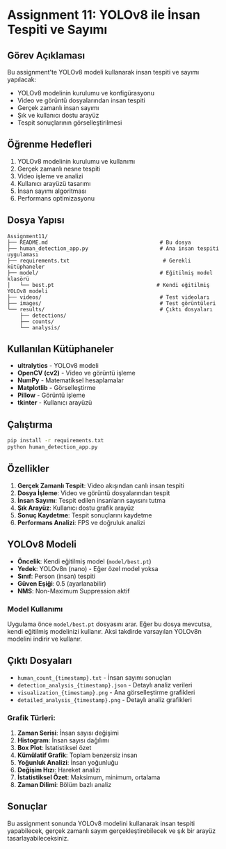 # Assignment 11: YOLOv8 ile İnsan Tespiti ve Sayımı

## Görev Açıklaması
Bu assignment'te YOLOv8 modeli kullanarak insan tespiti ve sayımı yapılacak:
- YOLOv8 modelinin kurulumu ve konfigürasyonu
- Video ve görüntü dosyalarından insan tespiti
- Gerçek zamanlı insan sayımı
- Şık ve kullanıcı dostu arayüz
- Tespit sonuçlarının görselleştirilmesi

## Öğrenme Hedefleri
1. YOLOv8 modelinin kurulumu ve kullanımı
2. Gerçek zamanlı nesne tespiti
3. Video işleme ve analizi
4. Kullanıcı arayüzü tasarımı
5. İnsan sayımı algoritması
6. Performans optimizasyonu

## Dosya Yapısı
```
Assignment11/
├── README.md                                    # Bu dosya
├── human_detection_app.py                       # Ana insan tespiti uygulaması
├── requirements.txt                              # Gerekli kütüphaneler
├── model/                                       # Eğitilmiş model klasörü
│   └── best.pt                                 # Kendi eğitilmiş YOLOv8 modeli
├── videos/                                      # Test videoları
├── images/                                      # Test görüntüleri
└── results/                                     # Çıktı dosyaları
    ├── detections/
    ├── counts/
    └── analysis/
```

## Kullanılan Kütüphaneler
- **ultralytics** - YOLOv8 modeli
- **OpenCV (cv2)** - Video ve görüntü işleme
- **NumPy** - Matematiksel hesaplamalar
- **Matplotlib** - Görselleştirme
- **Pillow** - Görüntü işleme
- **tkinter** - Kullanıcı arayüzü

## Çalıştırma
```bash
pip install -r requirements.txt
python human_detection_app.py
```

## Özellikler
1. **Gerçek Zamanlı Tespit**: Video akışından canlı insan tespiti
2. **Dosya İşleme**: Video ve görüntü dosyalarından tespit
3. **İnsan Sayımı**: Tespit edilen insanların sayısını tutma
4. **Şık Arayüz**: Kullanıcı dostu grafik arayüz
5. **Sonuç Kaydetme**: Tespit sonuçlarını kaydetme
6. **Performans Analizi**: FPS ve doğruluk analizi

## YOLOv8 Modeli
- **Öncelik**: Kendi eğitilmiş model (`model/best.pt`)
- **Yedek**: YOLOv8n (nano) - Eğer özel model yoksa
- **Sınıf**: Person (insan) tespiti
- **Güven Eşiği**: 0.5 (ayarlanabilir)
- **NMS**: Non-Maximum Suppression aktif

### Model Kullanımı
Uygulama önce `model/best.pt` dosyasını arar. Eğer bu dosya mevcutsa, kendi eğitilmiş modelinizi kullanır. Aksi takdirde varsayılan YOLOv8n modelini indirir ve kullanır.

## Çıktı Dosyaları
- `human_count_{timestamp}.txt` - İnsan sayımı sonuçları
- `detection_analysis_{timestamp}.json` - Detaylı analiz verileri
- `visualization_{timestamp}.png` - Ana görselleştirme grafikleri
- `detailed_analysis_{timestamp}.png` - Detaylı analiz grafikleri

### Grafik Türleri:
1. **Zaman Serisi**: İnsan sayısı değişimi
2. **Histogram**: İnsan sayısı dağılımı
3. **Box Plot**: İstatistiksel özet
4. **Kümülatif Grafik**: Toplam benzersiz insan
5. **Yoğunluk Analizi**: İnsan yoğunluğu
6. **Değişim Hızı**: Hareket analizi
7. **İstatistiksel Özet**: Maksimum, minimum, ortalama
8. **Zaman Dilimi**: Bölüm bazlı analiz

## Sonuçlar
Bu assignment sonunda YOLOv8 modelini kullanarak insan tespiti yapabilecek, gerçek zamanlı sayım gerçekleştirebilecek ve şık bir arayüz tasarlayabileceksiniz. 